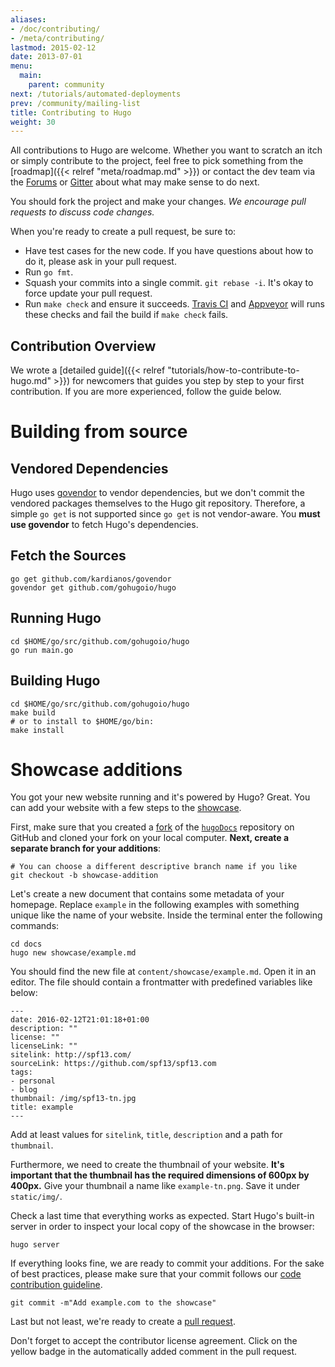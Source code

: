 ```yaml
---
aliases:
- /doc/contributing/
- /meta/contributing/
lastmod: 2015-02-12
date: 2013-07-01
menu:
  main:
    parent: community
next: /tutorials/automated-deployments
prev: /community/mailing-list
title: Contributing to Hugo
weight: 30
---
```


All contributions to Hugo are welcome. Whether you want to scratch an itch or simply contribute to the project, feel free to pick something from the [roadmap]({{< relref "meta/roadmap.md" >}}) or contact the dev team via the [Forums](https://discourse.gohugo.io/) or [Gitter](https://gitter.im/gohugoio/hugo) about what may make sense to do next.

You should fork the project and make your changes.  *We encourage pull requests to discuss code changes.*


When you're ready to create a pull request, be sure to:

  * Have test cases for the new code.  If you have questions about how to do it, please ask in your pull request.
  * Run `go fmt`.
  * Squash your commits into a single commit.  `git rebase -i`.  It's okay to force update your pull request.
  * Run `make check` and ensure it succeeds.  [Travis CI](https://travis-ci.org/gohugoio/hugo) and [Appveyor](https://ci.appveyor.com/project/gohugoio/hugo) will runs these checks and fail the build if `make check` fails.

## Contribution Overview

We wrote a [detailed guide]({{< relref "tutorials/how-to-contribute-to-hugo.md" >}}) for newcomers that guides you step by step to your first contribution. If you are more experienced, follow the guide below.


# Building from source

## Vendored Dependencies

Hugo uses [govendor][] to vendor dependencies, but we don't commit the vendored packages themselves to the Hugo git repository.
Therefore, a simple `go get` is not supported since `go get` is not vendor-aware.
You **must use govendor** to fetch Hugo's dependencies.

## Fetch the Sources

    go get github.com/kardianos/govendor
    govendor get github.com/gohugoio/hugo

## Running Hugo

    cd $HOME/go/src/github.com/gohugoio/hugo
    go run main.go

## Building Hugo

    cd $HOME/go/src/github.com/gohugoio/hugo
    make build
    # or to install to $HOME/go/bin:
    make install


# Showcase additions

You got your new website running and it's powered by Hugo? Great. You can add your website with a few steps to the [showcase](/showcase/).

First, make sure that you created a [fork](https://help.github.com/articles/fork-a-repo/) of the [`hugoDocs`](https://github.com/gohugoio/hugodocs) repository on GitHub and cloned your fork on your local computer. **Next, create a separate branch for your additions**:

```
# You can choose a different descriptive branch name if you like
git checkout -b showcase-addition
```

Let's create a new document that contains some metadata of your homepage. Replace `example` in the following examples with something unique like the name of your website. Inside the terminal enter the following commands:

```
cd docs
hugo new showcase/example.md
```

You should find the new file at `content/showcase/example.md`. Open it in an editor. The file should contain a frontmatter with predefined variables like below:

```
---
date: 2016-02-12T21:01:18+01:00
description: ""
license: ""
licenseLink: ""
sitelink: http://spf13.com/
sourceLink: https://github.com/spf13/spf13.com
tags:
- personal
- blog
thumbnail: /img/spf13-tn.jpg
title: example
---
```

Add at least values for `sitelink`, `title`,  `description` and a path for `thumbnail`.

Furthermore, we need to create the thumbnail of your website. **It's important that the thumbnail has the required dimensions of 600px by 400px.** Give your thumbnail a name like `example-tn.png`. Save it under `static/img/`.

Check a last time that everything works as expected. Start Hugo's built-in server in order to inspect your local copy of the showcase in the browser:

    hugo server

If everything looks fine, we are ready to commit your additions. For the sake of best practices, please make sure that your commit follows our [code contribution guideline](https://github.com/gohugoio/hugo#code-contribution-guideline).

    git commit -m"Add example.com to the showcase"

Last but not least, we're ready to create a [pull request](https://github.com/gohugoio/hugoDocs/compare).

Don't forget to accept the contributor license agreement. Click on the yellow badge in the automatically added comment in the pull request.

[govendor]: https://github.com/kardianos/govendor
